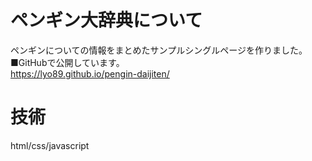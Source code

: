 # ペンギン大辞典について  
ペンギンについての情報をまとめたサンプルシングルページを作りました。  
■GitHubで公開しています。  
<https://lyo89.github.io/pengin-daijiten/>

# 技術  
html/css/javascript
